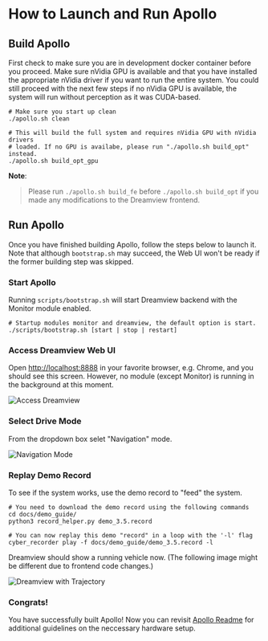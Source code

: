 # How to Launch and Run Apollo

## Build Apollo

First check to make sure you are in development docker container before you
proceed. Make sure nVidia GPU is available and that you have installed the
appropriate nVidia driver if you want to run the entire system. You could still
proceed with the next few steps if no nVidia GPU is available, the system will
run without perception as it was CUDA-based.

```
# Make sure you start up clean
./apollo.sh clean

# This will build the full system and requires nVidia GPU with nVidia drivers
# loaded. If no GPU is availabe, please run "./apollo.sh build_opt" instead.
./apollo.sh build_opt_gpu
```

**Note**:

> Please run `./apollo.sh build_fe` before `./apollo.sh build_opt` if you made
> any modifications to the Dreamview frontend.

## Run Apollo

Once you have finished building Apollo, follow the steps below to launch it.
Note that although `bootstrap.sh` may succeed, the Web UI won't be ready if the
former building step was skipped.

### Start Apollo

Running `scripts/bootstrap.sh` will start Dreamview backend with the Monitor module
enabled.

```
# Startup modules monitor and dreamview, the default option is start.
./scripts/bootstrap.sh [start | stop | restart]
```

### Access Dreamview Web UI

Open [http://localhost:8888](http://localhost:8888) in your favorite browser,
e.g. Chrome, and you should see this screen. However, no module (except Monitor)
is running in the background at this moment.

![Access Dreamview](images/apollo_bootstrap_screen.png)

### Select Drive Mode

From the dropdown box selet "Navigation" mode.

![Navigation Mode](images/dreamview_2_5_setup_profile.png)

### Replay Demo Record

To see if the system works, use the demo record to "feed" the system.

```
# You need to download the demo record using the following commands
cd docs/demo_guide/
python3 record_helper.py demo_3.5.record

# You can now replay this demo "record" in a loop with the '-l' flag
cyber_recorder play -f docs/demo_guide/demo_3.5.record -l
```

Dreamview should show a running vehicle now. (The following image might be
different due to frontend code changes.)

![Dreamview with Trajectory](images/dv_trajectory_2.5.png)

### Congrats!

You have successfully built Apollo! Now you can revisit
[Apollo Readme](https://github.com/ApolloAuto/apollo/blob/master/README.md) for
additional guidelines on the neccessary hardware setup.
